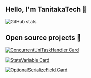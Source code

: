 ## Hello, I'm TanitakaTech 👋


![GitHub stats](https://github-readme-stats.vercel.app/api?username=tanitaka-tech&theme=vue-dark)

## Open source projects 🌟

[![ConcurrentUniTaskHandler Card](https://github-readme-stats.vercel.app/api/pin/?username=tanitaka-tech&repo=ConcurrentUniTaskHandler&show_owner=true&theme=vue-dark)](https://github.com/tanitaka-tech/ConcurrentUniTaskHandler) 

[![StateVariable Card](https://github-readme-stats.vercel.app/api/pin/?username=tanitaka-tech&repo=StateVariable&show_owner=true&theme=vue-dark)](https://github.com/tanitaka-tech/StateVariable) 

[![OptionalSerializeField Card](https://github-readme-stats.vercel.app/api/pin/?username=tanitaka-tech&repo=OptionalSerializeField&show_owner=true&theme=vue-dark)](https://github.com/tanitaka-tech/OptionalSerializeField) 

<!--
**tanitaka-tech/tanitaka-tech** is a ✨ _special_ ✨ repository because its `README.md` (this file) appears on your GitHub profile.

Here are some ideas to get you started:

- 🔭 I’m currently working on ...
- 🌱 I’m currently learning ...
- 👯 I’m looking to collaborate on ...
- 🤔 I’m looking for help with ...
- 💬 Ask me about ...
- 📫 How to reach me: ...
- 😄 Pronouns: ...
- ⚡ Fun fact: ...
-->

